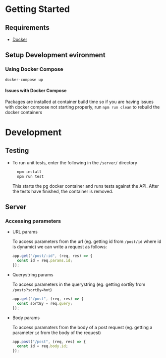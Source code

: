 # Getting Started

## Requirements

- [Docker](https://www.docker.com/get-started)

## Setup Development evironment

### Using Docker Compose

`docker-compose up`

#### Issues with Docker Compose

Packages are installed at container build time so if you are having issues with docker compose not starting properly, run `npm run clean` to rebuild the docker containers

# Development

## Testing

- To run unit tests, enter the following in the `/server/` directory
  ```bash
    npm install
    npm run test
  ```
  This starts the pg docker container and runs tests against the API.
  After the tests have finished, the container is removed.

## Server

### Accessing parameters

- URL params

  To access parameters from the url (eg. getting id from `/post/id` where id is dynamic) we can write a request as follows:

  ```javascript
  app.get("/post/:id", (req, res) => {
    const id = req.params.id;
  });
  ```

- Querystring params

  To access parameters in the querystring (eg. getting sortBy from `/posts?sortBy=hot`)

  ```javascript
  app.get("/post", (req, res) => {
    const sortBy = req.query;
  });
  ```

- Body params

  To access paramaters from the body of a post request (eg. getting a parameter `id` from the body of the request)

  ```javascript
  app.post("/post", (req, res) => {
    const id = req.body.id;
  });
  ```
